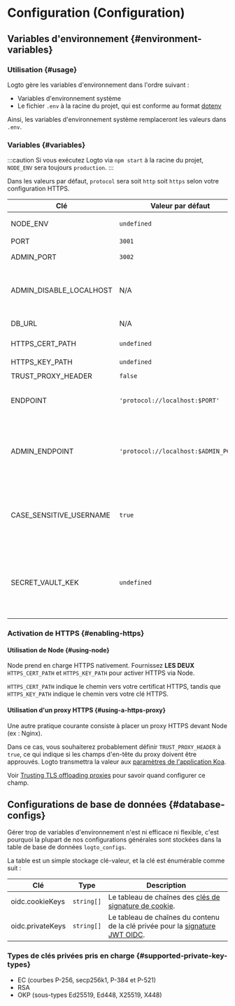 # Configuration (Configuration)

## Variables d'environnement {#environment-variables}

### Utilisation {#usage}

Logto gère les variables d'environnement dans l'ordre suivant :

- Variables d'environnement système
- Le fichier `.env` à la racine du projet, qui est conforme au format [dotenv](https://github.com/motdotla/dotenv#readme)

Ainsi, les variables d'environnement système remplaceront les valeurs dans `.env`.

### Variables {#variables}

:::caution
Si vous exécutez Logto via `npm start` à la racine du projet, `NODE_ENV` sera toujours `production`.
:::

Dans les valeurs par défaut, `protocol` sera soit `http` soit `https` selon votre configuration HTTPS.

| Clé                     | Valeur par défaut                    | Type                                                     | Description                                                                                                                                                                                                                                                                                                                          |
| ----------------------- | ------------------------------------ | -------------------------------------------------------- | ------------------------------------------------------------------------------------------------------------------------------------------------------------------------------------------------------------------------------------------------------------------------------------------------------------------------------------ |
| NODE_ENV                | `undefined`                          | <code>'production' &#124; 'test' &#124; undefined</code> | Le type d'environnement dans lequel Logto s'exécute.                                                                                                                                                                                                                                                                                 |
| PORT                    | `3001`                               | `number`                                                 | Le port local sur lequel Logto écoute.                                                                                                                                                                                                                                                                                               |
| ADMIN_PORT              | `3002`                               | `number`                                                 | Le port local sur lequel la Console d'administration Logto écoute.                                                                                                                                                                                                                                                                   |
| ADMIN_DISABLE_LOCALHOST | N/A                                  | <code>string &#124; boolean &#124; number</code>         | Définissez-le à `1` ou `true` pour désactiver le port pour la Console d'administration. Si `ADMIN_ENDPOINT` n'est pas défini, cela désactivera complètement la Console d'administration.                                                                                                                                             |
| DB_URL                  | N/A                                  | `string`                                                 | Le [DSN Postgres](https://www.postgresql.org/docs/14/libpq-connect.html#id-1.7.3.8.3.6) pour la base de données Logto.                                                                                                                                                                                                               |
| HTTPS_CERT_PATH         | `undefined`                          | <code>string &#124; undefined</code>                     | Voir [Activation de HTTPS](#enabling-https) pour plus de détails.                                                                                                                                                                                                                                                                    |
| HTTPS_KEY_PATH          | `undefined`                          | <code>string &#124; undefined</code>                     | Idem.                                                                                                                                                                                                                                                                                                                                |
| TRUST_PROXY_HEADER      | `false`                              | `boolean`                                                | Idem.                                                                                                                                                                                                                                                                                                                                |
| ENDPOINT                | `'protocol://localhost:$PORT'`       | `string`                                                 | Vous pouvez spécifier une URL avec votre domaine personnalisé pour les tests en ligne ou la production. Cela affectera également la valeur de l'[identifiant d’émetteur OIDC](https://openid.net/specs/openid-connect-core-1_0.html#IssuerIdentifier).                                                                               |
| ADMIN_ENDPOINT          | `'protocol://localhost:$ADMIN_PORT'` | `string`                                                 | Vous pouvez spécifier une URL avec votre domaine personnalisé pour la production (ex : `ADMIN_ENDPOINT=https://admin.domain.com`). Cela affectera également la valeur des URI de redirection de la Console d'administration.                                                                                                         |
| CASE_SENSITIVE_USERNAME | `true`                               | `boolean`                                                | Spécifie si le nom d'utilisateur est sensible à la casse. Faites attention lors de la modification de cette valeur ; les changements n'ajusteront pas automatiquement les données existantes de la base de données, nécessitant une gestion manuelle.                                                                                |
| SECRET_VAULT_KEK        | `undefined`                          | `string`                                                 | La clé de chiffrement principale (KEK) utilisée pour chiffrer les clés de chiffrement des données (DEK) dans le [Secret Vault](/secret-vault). Requise pour le bon fonctionnement du Secret Vault. Doit être une chaîne encodée en base64. AES-256 (32 octets) est recommandé. Exemple : `crypto.randomBytes(32).toString('base64')` |

### Activation de HTTPS {#enabling-https}

#### Utilisation de Node {#using-node}

Node prend en charge HTTPS nativement. Fournissez **LES DEUX** `HTTPS_CERT_PATH` et `HTTPS_KEY_PATH` pour activer HTTPS via Node.

`HTTPS_CERT_PATH` indique le chemin vers votre certificat HTTPS, tandis que `HTTPS_KEY_PATH` indique le chemin vers votre clé HTTPS.

#### Utilisation d'un proxy HTTPS {#using-a-https-proxy}

Une autre pratique courante consiste à placer un proxy HTTPS devant Node (ex : Nginx).

Dans ce cas, vous souhaiterez probablement définir `TRUST_PROXY_HEADER` à `true`, ce qui indique si les champs d'en-tête du proxy doivent être approuvés. Logto transmettra la valeur aux [paramètres de l'application Koa](https://github.com/koajs/koa/blob/master/docs/api/index.md#settings).

Voir [Trusting TLS offloading proxies](https://github.com/panva/node-oidc-provider/blob/main/docs/README.md#trusting-tls-offloading-proxies) pour savoir quand configurer ce champ.

## Configurations de base de données {#database-configs}

Gérer trop de variables d'environnement n'est ni efficace ni flexible, c'est pourquoi la plupart de nos configurations générales sont stockées dans la table de base de données `logto_configs`.

La table est un simple stockage clé-valeur, et la clé est énumérable comme suit :

| Clé              | Type                  | Description                                                                                                                                    |
| ---------------- | --------------------- | ---------------------------------------------------------------------------------------------------------------------------------------------- |
| oidc.cookieKeys  | <code>string[]</code> | Le tableau de chaînes des [clés de signature de cookie](https://github.com/panva/node-oidc-provider/blob/main/docs/README.md#cookieskeys).     |
| oidc.privateKeys | <code>string[]</code> | Le tableau de chaînes du contenu de la clé privée pour la [signature JWT OIDC](https://openid.net/specs/openid-connect-core-1_0.html#Signing). |

### Types de clés privées pris en charge {#supported-private-key-types}

- EC (courbes P-256, secp256k1, P-384 et P-521)
- RSA
- OKP (sous-types Ed25519, Ed448, X25519, X448)

